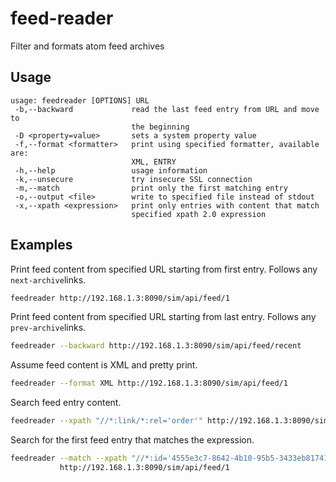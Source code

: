 # feed-reader

Filter and formats atom feed archives

## Usage

```
usage: feedreader [OPTIONS] URL
 -b,--backward             read the last feed entry from URL and move to
                           the beginning
 -D <property=value>       sets a system property value
 -f,--format <formatter>   print using specified formatter, available are:
                           XML, ENTRY
 -h,--help                 usage information
 -k,--unsecure             try insecure SSL connection
 -m,--match                print only the first matching entry
 -o,--output <file>        write to specified file instead of stdout
 -x,--xpath <expression>   print only entries with content that match
                           specified xpath 2.0 expression
```                           

## Examples

Print feed content from specified URL starting from first entry. Follows any `next-archive`links.

```bash
feedreader http://192.168.1.3:8090/sim/api/feed/1
```
Print feed content from specified URL starting from last entry. Follows any `prev-archive`links.

```bash
feedreader --backward http://192.168.1.3:8090/sim/api/feed/recent
```

Assume feed content is XML and pretty print.

```bash
feedreader --format XML http://192.168.1.3:8090/sim/api/feed/1
```

Search feed entry content.

```bash
feedreader --xpath "//*:link/*:rel='order'" http://192.168.1.3:8090/sim/api/feed/1
```

Search for the first feed entry that matches the expression.

```bash
feedreader --match --xpath "//*:id='4555e3c7-8642-4b10-95b5-3433eb817411'" \
           http://192.168.1.3:8090/sim/api/feed/1
```
